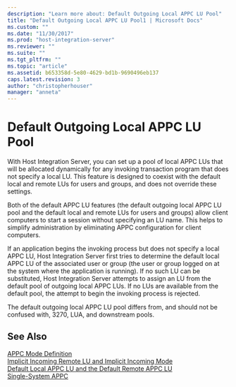 ```yaml
---
description: "Learn more about: Default Outgoing Local APPC LU Pool"
title: "Default Outgoing Local APPC LU Pool1 | Microsoft Docs"
ms.custom: ""
ms.date: "11/30/2017"
ms.prod: "host-integration-server"
ms.reviewer: ""
ms.suite: ""
ms.tgt_pltfrm: ""
ms.topic: "article"
ms.assetid: b653358d-5e80-4629-bd1b-9690496eb137
caps.latest.revision: 3
author: "christopherhouser"
manager: "anneta"
---
```

# Default Outgoing Local APPC LU Pool
With Host Integration Server, you can set up a pool of local APPC LUs that will be allocated dynamically for any invoking transaction program that does not specify a local LU. This feature is designed to coexist with the default local and remote LUs for users and groups, and does not override these settings.  
  
 Both of the default APPC LU features (the default outgoing local APPC LU pool and the default local and remote LUs for users and groups)  allow client computers to start a session without specifying an LU name. This helps to simplify administration by eliminating APPC configuration for client computers.  
  
 If an application begins the invoking process but does not specify a local APPC LU, Host Integration Server first tries to determine the default local APPC LU of the associated user or group (the user or group logged on at the system where the application is running). If no such LU can be substituted, Host Integration Server attempts to assign an LU from the default pool of outgoing local APPC LUs. If no LUs are available from the default pool, the attempt to begin the invoking process is rejected.  
  
 The default outgoing local APPC LU pool differs from, and should not be confused with, 3270, LUA, and downstream pools.  
  
## See Also  
 [APPC Mode Definition](../core/appc-mode-definition2.md)   
 [Implicit Incoming Remote LU and Implicit Incoming Mode](../core/implicit-incoming-remote-lu-and-implicit-incoming-mode1.md)   
 [Default Local APPC LU and the Default Remote APPC LU](../core/default-local-appc-lu-and-the-default-remote-appc-lu1.md)   
 [Single-System APPC](../core/single-system-appc2.md)
